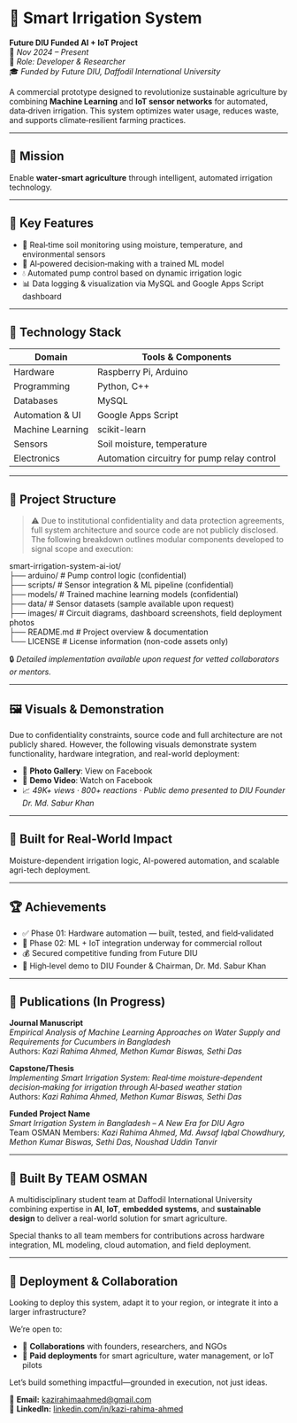 # 🌿 Smart Irrigation System  
**Future DIU Funded AI + IoT Project**  
📅 *Nov 2024 – Present*  
🔧 *Role: Developer & Researcher*  
🎓 *Funded by Future DIU, Daffodil International University*

A commercial prototype designed to revolutionize sustainable agriculture by combining **Machine Learning** and **IoT sensor networks** for automated, data‑driven irrigation. This system optimizes water usage, reduces waste, and supports climate‑resilient farming practices.

---

## 🚀 Mission  
Enable **water‑smart agriculture** through intelligent, automated irrigation technology.

---

## 🧠 Key Features  
- 🌱 Real‑time soil monitoring using moisture, temperature, and environmental sensors  
- 🤖 AI‑powered decision‑making with a trained ML model  
- 💧 Automated pump control based on dynamic irrigation logic  
- 📊 Data logging & visualization via MySQL and Google Apps Script dashboard  

---

## 🔧 Technology Stack  
| Domain              | Tools & Components                                      |
|---------------------|---------------------------------------------------------|
| Hardware            | Raspberry Pi, Arduino                                   |
| Programming         | Python, C++                                             |
| Databases           | MySQL                                                   |
| Automation & UI     | Google Apps Script                                      |
| Machine Learning    | scikit-learn                                            |
| Sensors             | Soil moisture, temperature                              |
| Electronics         | Automation circuitry for pump relay control            |

---

## 📂 Project Structure  
> ⚠️ Due to institutional confidentiality and data protection agreements, full system architecture and source code are not publicly disclosed. The following breakdown outlines modular components developed to signal scope and execution:

smart-irrigation-system-ai-iot/  
├── arduino/           # Pump control logic (confidential)  
├── scripts/           # Sensor integration & ML pipeline (confidential)  
├── models/            # Trained machine learning models (confidential)  
├── data/              # Sensor datasets (sample available upon request)  
├── images/            # Circuit diagrams, dashboard screenshots, field deployment photos  
├── README.md          # Project overview & documentation  
└── LICENSE            # License information (non-code assets only)

🔒 *Detailed implementation available upon request for vetted collaborators or mentors.*

---

## 🖼 Visuals & Demonstration  
Due to confidentiality constraints, source code and full architecture are not publicly shared. However, the following visuals demonstrate system functionality, hardware integration, and real-world deployment:

- 📸 **Photo Gallery**: View on Facebook  
- 🎥 **Demo Video**: Watch on Facebook  
- 📈 *49K+ views · 800+ reactions · Public demo presented to DIU Founder Dr. Md. Sabur Khan*

---

## 🧠 Built for Real-World Impact  
Moisture-dependent irrigation logic, AI-powered automation, and scalable agri-tech deployment.

---

## 🏆 Achievements  
- ✅ Phase 01: Hardware automation — built, tested, and field‑validated  
- 🔄 Phase 02: ML + IoT integration underway for commercial rollout  
- 💰 Secured competitive funding from Future DIU  
- 📢 High‑level demo to DIU Founder & Chairman, Dr. Md. Sabur Khan  

---

## 📝 Publications (In Progress)  
**Journal Manuscript**  
*Empirical Analysis of Machine Learning Approaches on Water Supply and Requirements for Cucumbers in Bangladesh*  
Authors: *Kazi Rahima Ahmed, Methon Kumar Biswas, Sethi Das*

**Capstone/Thesis**  
*Implementing Smart Irrigation System: Real‑time moisture‑dependent decision‑making for irrigation through AI‑based weather station*  
Authors: *Kazi Rahima Ahmed, Methon Kumar Biswas, Sethi Das*

**Funded Project Name**  
*Smart Irrigation System in Bangladesh – A New Era for DIU Agro*  
Team OSMAN Members: *Kazi Rahima Ahmed, Md. Awsaf Iqbal Chowdhury, Methon Kumar Biswas, Sethi Das, Noushad Uddin Tanvir*

---

## 👥 Built By TEAM OSMAN  
A multidisciplinary student team at Daffodil International University combining expertise in **AI**, **IoT**, **embedded systems**, and **sustainable design** to deliver a real-world solution for smart agriculture.

Special thanks to all team members for contributions across hardware integration, ML modeling, cloud automation, and field deployment.

---

## 🚀 Deployment & Collaboration  
Looking to deploy this system, adapt it to your region, or integrate it into a larger infrastructure?

We’re open to:
- 🤝 **Collaborations** with founders, researchers, and NGOs  
- 💼 **Paid deployments** for smart agriculture, water management, or IoT pilots  

Let’s build something impactful—grounded in execution, not just ideas.

📧 **Email:** [kazirahimaahmed@gmail.com](mailto:kazirahimaahmed@gmail.com)  
🔗 **LinkedIn:** [linkedin.com/in/kazi-rahima-ahmed](https://linkedin.com/in/kazi-rahima-ahmed)
